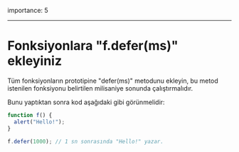 importance: 5

---

# Fonksiyonlara "f.defer(ms)" ekleyiniz

Tüm fonksiyonların prototipine "defer(ms)" metodunu ekleyin, bu metod istenilen fonksiyonu belirtilen milisaniye sonunda çalıştırmalıdır.

Bunu yaptıktan sonra kod aşağıdaki gibi görünmelidir:

```js
function f() {
  alert("Hello!");
}

f.defer(1000); // 1 sn sonrasında "Hello!" yazar.
```
